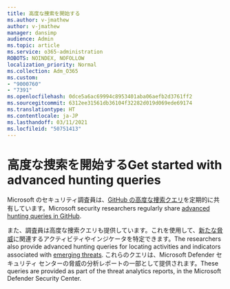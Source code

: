 ```yaml
---
title: 高度な捜索を開始する
ms.author: v-jmathew
author: v-jmathew
manager: dansimp
audience: Admin
ms.topic: article
ms.service: o365-administration
ROBOTS: NOINDEX, NOFOLLOW
localization_priority: Normal
ms.collection: Adm_O365
ms.custom:
- "9000760"
- "7391"
ms.openlocfilehash: 0dce5a6ac69994c8953401aba06aefb2d3761ff2
ms.sourcegitcommit: 6312ee31561db36104f32282d019d069ede69174
ms.translationtype: HT
ms.contentlocale: ja-JP
ms.lasthandoff: 03/11/2021
ms.locfileid: "50751413"
---
```

# <a name="get-started-with-advanced-hunting-queries"></a><span data-ttu-id="045c8-102">高度な捜索を開始する</span><span class="sxs-lookup"><span data-stu-id="045c8-102">Get started with advanced hunting queries</span></span>

<span data-ttu-id="045c8-103">Microsoft のセキュリティ調査員は、[GitHub の高度な捜索クエリ](https://go.microsoft.com/fwlink/?linkid=2144624)を定期的に共有しています。</span><span class="sxs-lookup"><span data-stu-id="045c8-103">Microsoft security researchers regularly share [advanced hunting queries in GitHub](https://go.microsoft.com/fwlink/?linkid=2144624).</span></span>

<span data-ttu-id="045c8-104">また、調査員は高度な捜索クエリも提供しています。これを使用して、[新たな脅威](https://go.microsoft.com/fwlink/?linkid=2145808)に関連するアクティビティやインジケータを特定できます。</span><span class="sxs-lookup"><span data-stu-id="045c8-104">The researchers also provide advanced hunting queries for locating activities and indicators associated with [emerging threats](https://go.microsoft.com/fwlink/?linkid=2145808).</span></span> <span data-ttu-id="045c8-105">これらのクエリは、Microsoft Defender セキュリティ センターの脅威の分析レポートの一部として提供されます。</span><span class="sxs-lookup"><span data-stu-id="045c8-105">These queries are provided as part of the threat analytics reports, in the Microsoft Defender Security Center.</span></span>
